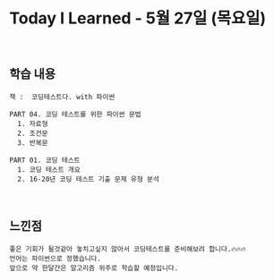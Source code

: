 # Today I Learned - 5월 27일 (목요일)

<br>

## 학습 내용
```
책 :  코딩테스트다. with 파이썬
         
PART 04. 코딩 테스트를 위한 파이썬 문법
  1. 자료형
  2. 조건문
  3. 반복문
  
PART 01. 코딩 테스트
  1. 코딩 테스트 개요
  2. 16-20년 코딩 테스트 기출 문제 유형 분석
```

<br>

## 느낀점
```
좋은 기회가 될것같아 놓치고싶지 않아서 코딩테스트를 준비해보려 합니다.🔥🔥🔥
언어는 파이썬으로 정했습니다.
앞으로 약 한달간은 알고리즘 위주로 학습할 예정입니다.  
```
